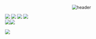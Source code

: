 <div align="center">
  
![header](https://capsule-render.vercel.app/api?color=timeGradient&text=Profile&type=Rect&animation=fadeIn)

</div>
<img src="https://img.shields.io/badge/JAVA-007396?style=for-the-badge&logo=java&logoColor=white">
<img src="https://img.shields.io/badge/Spring-6DB33F?style=for-the-badge&logo=Spring&logoColor=white">
<img src="https://img.shields.io/badge/github-181717?style=for-the-badge&logo=github&logoColor=white">
<img src="https://img.shields.io/badge/aws-232F3E?style=for-the-badge&logo=aws&logoColor=white">

<div style="display:flex; flex-direction:row;">
    <a href="https://www.instagram.com/sangwo_98/">
        <img src="https://img.shields.io/badge/Instagram-E4405F?style=for-the-badge&logo=Instagram&logoColor=white"> 
    </a>
    <a href="psw8554@gmail.com">
        <img src="https://img.shields.io/badge/Gmail-EA4335?style=for-the-badge&logo=Gmail&logoColor=white"> 
    </a>
</div><br>

 <a href="https://www.notion.so/homputer/Notion-43c19fd255694e979a0aef780f5391d7">
<img src="https://img.shields.io/badge/Notion-9999FF?style=for-the-badge&logo=Notion&logoColor=white">    
 </a>
 
